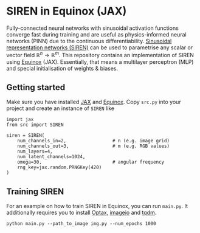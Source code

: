 # SIREN in Equinox (JAX)
Fully-connected neural networks with sinusoidal activation functions converge fast during training and are useful as physics-informed neural networks (PINN) due to the continuous differentiability. [Sinusoidal representation networks (SIREN)](https://arxiv.org/abs/2006.09661) can be used to parametrise any scalar or vector field $\mathbb{R}^n \to \mathbb{R}^m$. This repository contains an implementation of SIREN using [Equinox](https://github.com/patrick-kidger/equinox) (JAX). Essentially, that means a multilayer perceptron (MLP) and special initialisation of weights & biases.

## Getting started
Make sure you have installed [JAX](https://github.com/google/jax#installation) and [Equinox](https://github.com/patrick-kidger/equinox#installation). Copy `src.py` into your project and create an instance of `SIREN` like
```
import jax
from src import SIREN

siren = SIREN(
    num_channels_in=2,                 # n (e.g. image grid)
    num_channels_out=3,                # m (e.g. RGB values)
    num_layers=4,
    num_latent_channels=1024,
    omega=30,                          # angular frequency
    rng_key=jax.random.PRNGKey(420)
)
```

## Training SIREN
For an example on how to train SIREN in Equinox, you can run `main.py`. It additionally requires you to install [Optax](https://github.com/deepmind/optax#installation), [imageio](https://github.com/imageio/imageio) and [tqdm](https://github.com/tqdm/tqdm#installation).
```
python main.py --path_to_image img.py --num_epochs 1000
```
